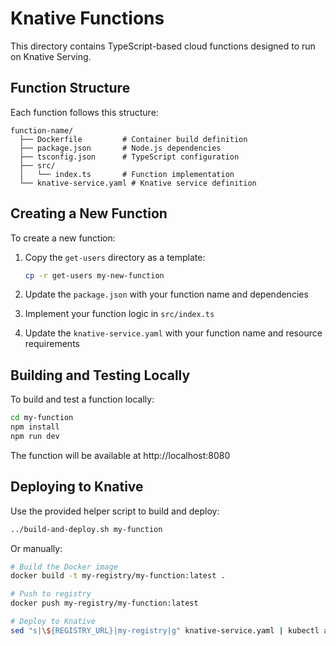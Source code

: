 # Knative Functions

This directory contains TypeScript-based cloud functions designed to run on Knative Serving.

## Function Structure

Each function follows this structure:

```
function-name/
  ├── Dockerfile         # Container build definition
  ├── package.json       # Node.js dependencies
  ├── tsconfig.json      # TypeScript configuration
  ├── src/
  │   └── index.ts       # Function implementation
  └── knative-service.yaml # Knative service definition
```

## Creating a New Function

To create a new function:

1. Copy the `get-users` directory as a template:
   ```bash
   cp -r get-users my-new-function
   ```

2. Update the `package.json` with your function name and dependencies

3. Implement your function logic in `src/index.ts`

4. Update the `knative-service.yaml` with your function name and resource requirements

## Building and Testing Locally

To build and test a function locally:

```bash
cd my-function
npm install
npm run dev
```

The function will be available at http://localhost:8080

## Deploying to Knative

Use the provided helper script to build and deploy:

```bash
../build-and-deploy.sh my-function
```

Or manually:

```bash
# Build the Docker image
docker build -t my-registry/my-function:latest .

# Push to registry
docker push my-registry/my-function:latest

# Deploy to Knative
sed "s|\${REGISTRY_URL}|my-registry|g" knative-service.yaml | kubectl apply -f -
```
